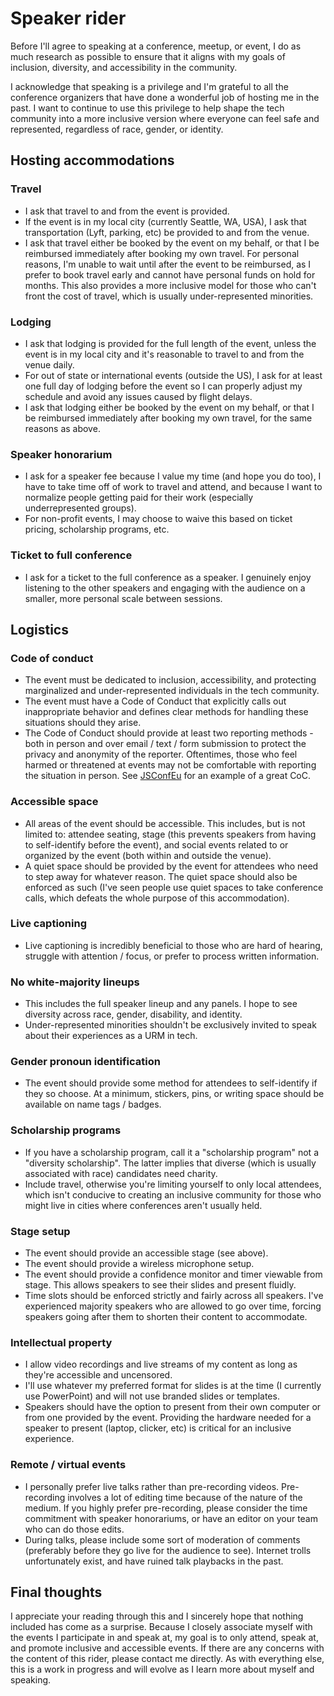 # Speaker rider

Before I'll agree to speaking at a conference, meetup, or event, I do as much research as possible to ensure that it aligns with my goals of inclusion, diversity, and accessibility in the community.

I acknowledge that speaking is a privilege and I'm grateful to all the conference organizers that have done a wonderful job of hosting me in the past. I want to continue to use this privilege to help shape the tech community into a more inclusive version where everyone can feel safe and represented, regardless of race, gender, or identity.

## Hosting accommodations

### Travel

- I ask that travel to and from the event is provided.
- If the event is in my local city (currently Seattle, WA, USA), I ask that transportation (Lyft, parking, etc) be provided to and from the venue.
- I ask that travel either be booked by the event on my behalf, or that I be reimbursed immediately after booking my own travel. For personal reasons, I'm unable to wait until after the event to be reimbursed, as I prefer to book travel early and cannot have personal funds on hold for months. This also provides a more inclusive model for those who can't front the cost of travel, which is usually under-represented minorities.

### Lodging

- I ask that lodging is provided for the full length of the event, unless the event is in my local city and it's reasonable to travel to and from the venue daily.
- For out of state or international events (outside the US), I ask for at least one full day of lodging before the event so I can properly adjust my schedule and avoid any issues caused by flight delays.
- I ask that lodging either be booked by the event on my behalf, or that I be reimbursed immediately after booking my own travel, for the same reasons as above.

### Speaker honorarium

- I ask for a speaker fee because I value my time (and hope you do too), I have to take time off of work to travel and attend, and because I want to normalize people getting paid for their work (especially underrepresented groups).
- For non-profit events, I may choose to waive this based on ticket pricing, scholarship programs, etc.

### Ticket to full conference

- I ask for a ticket to the full conference as a speaker. I genuinely enjoy listening to the other speakers and engaging with the audience on a smaller, more personal scale between sessions.

## Logistics

### Code of conduct

- The event must be dedicated to inclusion, accessibility, and protecting marginalized and under-represented individuals in the tech community.
- The event must have a Code of Conduct that explicitly calls out inappropriate behavior and defines clear methods for handling these situations should they arise.
- The Code of Conduct should provide at least two reporting methods - both in person and over email / text / form submission to protect the privacy and anonymity of the reporter. Oftentimes, those who feel harmed or threatened at events may not be comfortable with reporting the situation in person. See [JSConfEu](https://2019.jsconf.eu/code-of-conduct/) for an example of a great CoC.

### Accessible space

- All areas of the event should be accessible. This includes, but is not limited to: attendee seating, stage (this prevents speakers from having to self-identify before the event), and social events related to or organized by the event (both within and outside the venue).
- A quiet space should be provided by the event for attendees who need to step away for whatever reason. The quiet space should also be enforced as such (I've seen people use quiet spaces to take conference calls, which defeats the whole purpose of this accommodation).

### Live captioning

- Live captioning is incredibly beneficial to those who are hard of hearing, struggle with attention / focus, or prefer to process written information.

### No white-majority lineups

- This includes the full speaker lineup and any panels. I hope to see diversity across race, gender, disability, and identity.
- Under-represented minorities shouldn't be exclusively invited to speak about their experiences as a URM in tech.

### Gender pronoun identification

- The event should provide some method for attendees to self-identify if they so choose. At a minimum, stickers, pins, or writing space should be available on name tags / badges.

### Scholarship programs

- If you have a scholarship program, call it a "scholarship program" not a "diversity scholarship". The latter implies that diverse (which is usually associated with race) candidates need charity.
- Include travel, otherwise you're limiting yourself to only local attendees, which isn't conducive to creating an inclusive community for those who might live in cities where conferences aren't usually held.

### Stage setup

- The event should provide an accessible stage (see above).
- The event should provide a wireless microphone setup.
- The event should provide a confidence monitor and timer viewable from stage. This allows speakers to see their slides and present fluidly.
- Time slots should be enforced strictly and fairly across all speakers. I've experienced majority speakers who are allowed to go over time, forcing speakers going after them to shorten their content to accommodate.

### Intellectual property

- I allow video recordings and live streams of my content as long as they're accessible and uncensored.
- I'll use whatever my preferred format for slides is at the time (I currently use PowerPoint) and will not use branded slides or templates.
- Speakers should have the option to present from their own computer or from one provided by the event. Providing the hardware needed for a speaker to present (laptop, clicker, etc) is critical for an inclusive experience.

### Remote / virtual events
- I personally prefer live talks rather than pre-recording videos. Pre-recording involves a lot of editing time because of the nature of the medium. If you highly prefer pre-recording, please consider the time commitment with speaker honorariums, or have an editor on your team who can do those edits.
- During talks, please include some sort of moderation of comments (preferably before they go live for the audience to see). Internet trolls unfortunately exist, and have ruined talk playbacks in the past.

## Final thoughts

I appreciate your reading through this and I sincerely hope that nothing included has come as a surprise. Because I closely associate myself with the events I participate in and speak at, my goal is to only attend, speak at, and promote inclusive and accessible events. If there are any concerns with the content of this rider, please contact me directly. As with everything else, this is a work in progress and will evolve as I learn more about myself and speaking.
